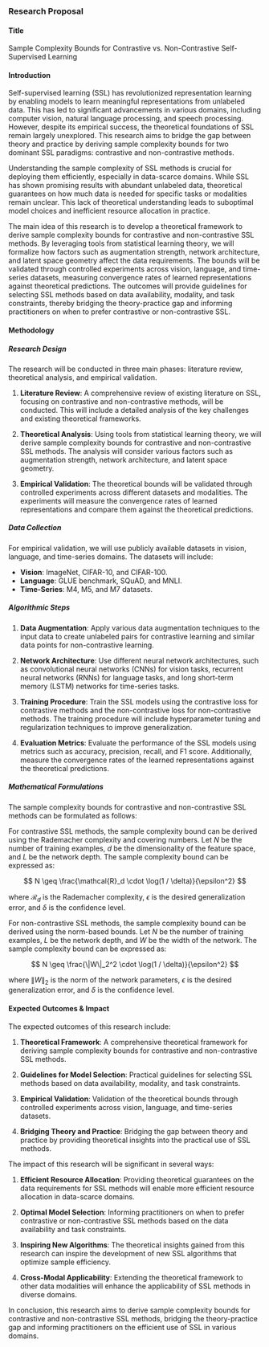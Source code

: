 ### Research Proposal

#### Title
Sample Complexity Bounds for Contrastive vs. Non-Contrastive Self-Supervised Learning

#### Introduction

Self-supervised learning (SSL) has revolutionized representation learning by enabling models to learn meaningful representations from unlabeled data. This has led to significant advancements in various domains, including computer vision, natural language processing, and speech processing. However, despite its empirical success, the theoretical foundations of SSL remain largely unexplored. This research aims to bridge the gap between theory and practice by deriving sample complexity bounds for two dominant SSL paradigms: contrastive and non-contrastive methods.

Understanding the sample complexity of SSL methods is crucial for deploying them efficiently, especially in data-scarce domains. While SSL has shown promising results with abundant unlabeled data, theoretical guarantees on how much data is needed for specific tasks or modalities remain unclear. This lack of theoretical understanding leads to suboptimal model choices and inefficient resource allocation in practice.

The main idea of this research is to develop a theoretical framework to derive sample complexity bounds for contrastive and non-contrastive SSL methods. By leveraging tools from statistical learning theory, we will formalize how factors such as augmentation strength, network architecture, and latent space geometry affect the data requirements. The bounds will be validated through controlled experiments across vision, language, and time-series datasets, measuring convergence rates of learned representations against theoretical predictions. The outcomes will provide guidelines for selecting SSL methods based on data availability, modality, and task constraints, thereby bridging the theory-practice gap and informing practitioners on when to prefer contrastive or non-contrastive SSL.

#### Methodology

##### Research Design

The research will be conducted in three main phases: literature review, theoretical analysis, and empirical validation.

1. **Literature Review**: A comprehensive review of existing literature on SSL, focusing on contrastive and non-contrastive methods, will be conducted. This will include a detailed analysis of the key challenges and existing theoretical frameworks.

2. **Theoretical Analysis**: Using tools from statistical learning theory, we will derive sample complexity bounds for contrastive and non-contrastive SSL methods. The analysis will consider various factors such as augmentation strength, network architecture, and latent space geometry.

3. **Empirical Validation**: The theoretical bounds will be validated through controlled experiments across different datasets and modalities. The experiments will measure the convergence rates of learned representations and compare them against the theoretical predictions.

##### Data Collection

For empirical validation, we will use publicly available datasets in vision, language, and time-series domains. The datasets will include:

- **Vision**: ImageNet, CIFAR-10, and CIFAR-100.
- **Language**: GLUE benchmark, SQuAD, and MNLI.
- **Time-Series**: M4, M5, and M7 datasets.

##### Algorithmic Steps

1. **Data Augmentation**: Apply various data augmentation techniques to the input data to create unlabeled pairs for contrastive learning and similar data points for non-contrastive learning.

2. **Network Architecture**: Use different neural network architectures, such as convolutional neural networks (CNNs) for vision tasks, recurrent neural networks (RNNs) for language tasks, and long short-term memory (LSTM) networks for time-series tasks.

3. **Training Procedure**: Train the SSL models using the contrastive loss for contrastive methods and the non-contrastive loss for non-contrastive methods. The training procedure will include hyperparameter tuning and regularization techniques to improve generalization.

4. **Evaluation Metrics**: Evaluate the performance of the SSL models using metrics such as accuracy, precision, recall, and F1 score. Additionally, measure the convergence rates of the learned representations against the theoretical predictions.

##### Mathematical Formulations

The sample complexity bounds for contrastive and non-contrastive SSL methods can be formulated as follows:

For contrastive SSL methods, the sample complexity bound can be derived using the Rademacher complexity and covering numbers. Let $N$ be the number of training examples, $d$ be the dimensionality of the feature space, and $L$ be the network depth. The sample complexity bound can be expressed as:

$$
N \geq \frac{\mathcal{R}_d \cdot \log(1 / \delta)}{\epsilon^2}
$$

where $\mathcal{R}_d$ is the Rademacher complexity, $\epsilon$ is the desired generalization error, and $\delta$ is the confidence level.

For non-contrastive SSL methods, the sample complexity bound can be derived using the norm-based bounds. Let $N$ be the number of training examples, $L$ be the network depth, and $W$ be the width of the network. The sample complexity bound can be expressed as:

$$
N \geq \frac{\|W\|_2^2 \cdot \log(1 / \delta)}{\epsilon^2}
$$

where $\|W\|_2$ is the norm of the network parameters, $\epsilon$ is the desired generalization error, and $\delta$ is the confidence level.

#### Expected Outcomes & Impact

The expected outcomes of this research include:

1. **Theoretical Framework**: A comprehensive theoretical framework for deriving sample complexity bounds for contrastive and non-contrastive SSL methods.

2. **Guidelines for Model Selection**: Practical guidelines for selecting SSL methods based on data availability, modality, and task constraints.

3. **Empirical Validation**: Validation of the theoretical bounds through controlled experiments across vision, language, and time-series datasets.

4. **Bridging Theory and Practice**: Bridging the gap between theory and practice by providing theoretical insights into the practical use of SSL methods.

The impact of this research will be significant in several ways:

1. **Efficient Resource Allocation**: Providing theoretical guarantees on the data requirements for SSL methods will enable more efficient resource allocation in data-scarce domains.

2. **Optimal Model Selection**: Informing practitioners on when to prefer contrastive or non-contrastive SSL methods based on the data availability and task constraints.

3. **Inspiring New Algorithms**: The theoretical insights gained from this research can inspire the development of new SSL algorithms that optimize sample efficiency.

4. **Cross-Modal Applicability**: Extending the theoretical framework to other data modalities will enhance the applicability of SSL methods in diverse domains.

In conclusion, this research aims to derive sample complexity bounds for contrastive and non-contrastive SSL methods, bridging the theory-practice gap and informing practitioners on the efficient use of SSL in various domains.